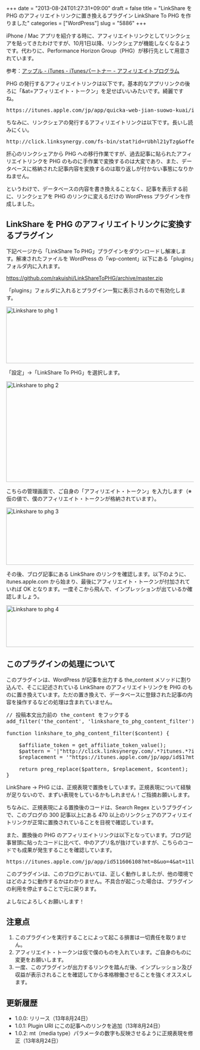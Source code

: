 +++
date = "2013-08-24T01:27:31+09:00"
draft = false
title = "LinkShare を PHG のアフィリエイトリンクに置き換えるプラグイン LinkShare To PHG を作りました"
categories = ["WordPress"]
slug = "5886"
+++

iPhone / Mac アプリを紹介する時に、アフィリエイトリンクとしてリンクシェアを貼ってきたわけですが、10月1日以降、リンクシェアが機能しなくなるようです。代わりに、Performance Horizon Group（PHG）が移行先として用意されています。

参考：<a href="http://www.apple.com/jp/itunes/affiliates/">アップル - iTunes - iTunesパートナー - アフィリエイトプログラム</a>

PHG の発行するアフィリエイトリンクは以下です。基本的なアプリリンクの後ろに「&at=アフィリエイト・トークン」を足せばいいみたいです。綺麗ですね。

<pre class="prettyprint">https://itunes.apple.com/jp/app/quicka-web-jian-suowo-kuai/id511606108?mt=8&uo=4&at=11l3RT</pre>

ちなみに、リンクシェアの発行するアフィリエイトリンクは以下です。長いし読みにくい。

<pre class="prettyprint">http://click.linksynergy.com/fs-bin/stat?id=rUbhl21yTzg&offerid=94348&type=3&subid=0&tmpid=2192&RD_PARM1=http%253A%252F%252Fitunes.apple.com%252Fjp%252Fapp%252Fquicka%252Fid511606108%253Fmt%253D8%2526uo%253D4%2526partnerId%253D30</pre>

肝心のリンクシェアから PHG への移行作業ですが、過去記事に貼られたアフィリエイトリンクを PHG のものに手作業で変換するのは大変であり、また、データベースに格納された記事内容を変換するのは取り返しが付かない事態になりかねません。

というわけで、データベースの内容を書き換えることなく、記事を表示する前に、リンクシェアを PHG のリンクに変えるだけの WordPress プラグインを作成しました。

<h2>LinkShare を PHG のアフィリエイトリンクに変換するプラグイン</h2>

下記ページから「LinkShare To PHG」プラグインをダウンロードし解凍します。解凍されたファイルを WordPress の「wp-content」以下にある「plugins」フォルダ内に入れます。

<a href="https://github.com/rakuishi/LinkShareToPHG/archive/master.zip" target="_blank">https://github.com/rakuishi/LinkShareToPHG/archive/master.zip</a>

「plugins」フォルダに入れるとプラグイン一覧に表示されるので有効化します。

<img class="align-center" src="/images/2013/08/linkshare-to-phg-1.png" alt="Linkshare to phg 1" title="linkshare-to-phg-1.png" border="0" width="640" height="152" />

「設定」→「LinkShare To PHG」を選択します。

<img class="align-center" src="/images/2013/08/linkshare-to-phg-2.png" alt="Linkshare to phg 2" title="linkshare-to-phg-2.png" border="0" width="640" height="270" />

こちらの管理画面で、ご自身の「アフィリエイト・トークン」を入力します（※ 仮の値で、僕のアフィリエイト・トークンが格納されています）。

<img class="align-center" src="/images/2013/08/linkshare-to-phg-3.png" alt="Linkshare to phg 3" title="linkshare-to-phg-3.png" border="0" width="640" height="154" />

その後、ブログ記事にある LinkShare のリンクを確認します。以下のように、itunes.apple.com から始まり、最後にアフィリエイト・トークンが付加されていれば OK となります。一度そこから飛んで、インプレッションが出ているか確認しましょう。

<img class="align-center" src="/images/2013/08/linkshare-to-phg-4.png" alt="Linkshare to phg 4" title="linkshare-to-phg-4.png" border="0" width="640" height="112" />

<h2>このプラグインの処理について</h2>

このプラグインは、WordPress が記事を出力する the_content メソッドに割り込んで、そこに記述されている LinkShare のアフィリエイトリンクを PHG のものに置き換えています。ただの置き換えで、データベースに登録された記事の内容を操作するなどの処理は含まれていません。

<pre class="prettyprint">// 投稿本文出力前の the_content をフックする
add_filter('the_content', 'linkshare_to_phg_content_filter');

function linkshare_to_phg_content_filter($content) {

	$affiliate_token = get_affiliate_token_value();
	$pattern = '|"http://click.linksynergy.com/.*?itunes.*?id([0-9]+)?%253.*?"|';
	$replacement = '"https://itunes.apple.com/jp/app/id$1?mt=8&uo=4&at=' . $affiliate_token . '"';

	return preg_replace($pattern, $replacement, $content);
}
</pre>

LinkShare → PHG には、正規表現で置換をしています。正規表現について経験が足りないので、まずい表現をしているかもしれません！ご指摘お願いします。

ちなみに、正規表現による置換後のコードは、Search Regex というプラグインで、このブログの 300 記事以上にある 470 以上のリンクシェアのアフィリエイトリンクが正常に置換されていることを目視で確認しています。

また、置換後の PHG のアフィリエイトリンクは以下となっています。ブログ記事冒頭に貼ったコードに比べて、中のアプリ名が抜けていますが、こちらのコードでも成果が発生することを確認しています。

<pre class="prettyprint">https://itunes.apple.com/jp/app/id511606108?mt=8&uo=4&at=11l3RT</pre>

このプラグインは、このブログにおいては、正しく動作しましたが、他の環境ではどのように動作するかはわかりません。不具合が起こった場合は、プラグインの利用を停止することで元に戻ります。

よしなによろしくお願いします！

<h2>注意点</h2>

<ol>
<li>このプラグインを実行することによって起こる損害は一切責任を取りません。</li>
<li>アフィリエイト・トークンは仮で僕のものを入れています。ご自身のものに変更をお願いします。</li>
<li>一度、このプラグインが出力するリンクを踏んだ後、インプレッション及び収益が表示されることを確認してから本格稼働させることを強くオススメします。</li>
</ol>

<h2>更新履歴</h2>

<ul>
<li>1.0.0: リリース（13年8月24日）</li>
<li>1.0.1: Plugin URI にこの記事へのリンクを追加（13年8月24日）</li>
<li>1.0.2: mt（media type）パラメータの数字も反映させるように正規表現を修正（13年8月24日）</li>
</ul>
